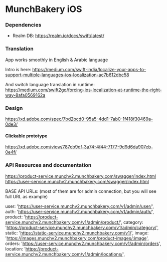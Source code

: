 # MunchBakery iOS

### Dependencies 

- Realm DB: https://realm.io/docs/swift/latest/


### Translation

App works smoothly in English & Arabic language

Intro is here: 
 https://medium.com/swift-india/localize-your-apps-to-support-multiple-languages-ios-localization-ac7b612dbc58

And switch language translation in runtime: 
https://medium.com/swift2go/forcing-ios-localization-at-runtime-the-right-way-8afa0569162a


### Design 

https://xd.adobe.com/spec/7bd2bcd0-95a5-4dd1-7ab0-1f418f30469a-0de3/

#### Clickable prototype

https://xd.adobe.com/view/787eb9df-3a74-4f44-7177-9d9d6da907eb-0e4f/


### API Resources and documentation

https://product-service.munchv2.munchbakery.com/swagger/index.html
https://user-service.munchv2.munchbakery.com/swagger/index.html

BASE API URLs:  (most of them are for admin connection, but you will see full URL as example)

user: 'https://user-service.munchv2.munchbakery.com/v1/admin/user/',
auth: 'https://user-service.munchv2.munchbakery.com/v1/admin/auth/',
product: 'https://product-service.munchv2.munchbakery.com/v1/admin/product/',
category: 'https://product-service.munchv2.munchbakery.com/v1/admin/category/',
static: 'https://static-service.munchv2.munchbakery.com/v1/',
image: 'https://images.munchv2.munchbakery.com/product-images/:image',
orders: 'https://user-service.munchv2.munchbakery.com/v1/admin/orders',
location: 'https://product-service.munchv2.munchbakery.com/v1/admin/locations/',
